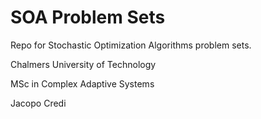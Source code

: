 # SOA Problem Sets

Repo for Stochastic Optimization Algorithms problem sets.

Chalmers University of Technology

MSc in Complex Adaptive Systems

Jacopo Credi
